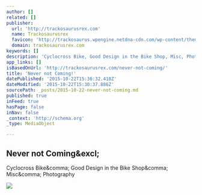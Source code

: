 ```yaml
---
author: []
related: []
publisher:
  url: 'http://trackosaurusrex.com'
  name: Trackosaurusrex
  favicon: 'http://trackosaurus.wpengine.netdna-cdn.com/wp-content/themes/tracko/images/favicon.ico'
  domain: trackosaurusrex.com
keywords: []
description: 'Cyclocross Bike, Good Design in the Bike Shop, Misc, Photography'
app_links: []
isBasedOnUrl: 'http://trackosaurusrex.com/never-not-coming/'
title: 'Never not Coming!'
datePublished: '2015-10-22T15:36:32.418Z'
dateModified: '2015-10-22T15:30:37.886Z'
sourcePath: _posts/2015-10-22-never-not-coming.md
published: true
inFeed: true
hasPage: false
inNav: false
_context: 'http://schema.org'
_type: MediaObject

---
```

<article style=""><h1>Never not Coming&amp;excl;</h1><p>Cyclocross Bike&amp;comma; Good Design in the Bike Shop&amp;comma; Misc&amp;comma; Photography</p><img src="http://trackosaurus.wpengine.netdna-cdn.com/wp-content/uploads/2015/10/NeverNotComing-660x433.jpg" /></article>